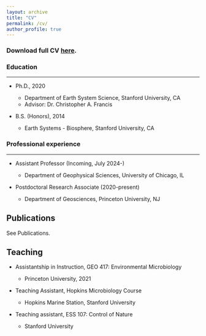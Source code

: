 ```yaml
---
layout: archive
title: "CV"
permalink: /cv/
author_profile: true
---
```



### Download full CV [here](Linta-Reji.github.io/files/CV_Apr2023_LintaReji.pdf).


### Education
-----

* Ph.D., 2020
  * Department of Earth System Science, Stanford University, CA
  * Advisor: Dr. Christopher A. Francis

* B.S. (Honors), 2014
  * Earth Systems - Biosphere, Stanford University, CA


### Professional experience
-----
* Assistant Professor (Incoming, July 2024-)
  * Department of Geophysical Sciences, University of Chicago, IL

* Postdoctoral Research Associate (2020-present)
  * Department of Geosciences, Princeton University, NJ

Publications
----
See Publications.
  
Teaching
----
* Assistantship in Instruction, GEO 417: Environmental Microbiology
  * Princeton University, 2021

* Teaching Assistant, Hopkins Microbiology Course
  * Hopkins Marine Station, Stanford University
 
* Teaching assistant, ESS 107: Control of Nature
  * Stanford University


